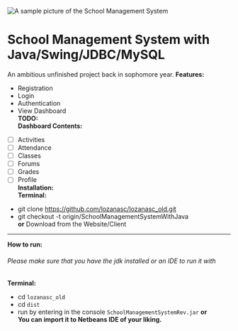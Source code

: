 ![A sample picture of the School Management System]()
# School Management System with Java/Swing/JDBC/MySQL
An ambitious unfinished project back in sophomore year.
**Features:**
* Registration  
* Login  
* Authentication  
* View Dashboard  
**TODO:**  
**Dashboard Contents:**  
- [ ] Activities  
- [ ] Attendance  
- [ ] Classes  
- [ ] Forums  
- [ ] Grades  
- [ ] Profile  
**Installation:**  
**Terminal:**  
* git clone https://github.com/lozanasc/lozanasc_old.git  
* git checkout -t origin/SchoolManagementSystemWithJava   
**or**
Download from the Website/Client
***
**How to run:**
###### Please make sure that you have the jdk installed or an IDE to run it with
**Terminal:**
* cd `lozanasc_old`
* cd `dist`
* run by entering in the console `SchoolManagementSystemRev.jar`
**or**  
**You can import it to Netbeans IDE of your liking.** 
